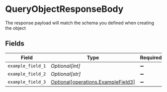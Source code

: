 # QueryObjectResponseBody

The response payload will match the schema you defined when creating the object


## Fields

| Field                                                                          | Type                                                                           | Required                                                                       | Description                                                                    | Example                                                                        |
| ------------------------------------------------------------------------------ | ------------------------------------------------------------------------------ | ------------------------------------------------------------------------------ | ------------------------------------------------------------------------------ | ------------------------------------------------------------------------------ |
| `example_field_1`                                                              | *Optional[int]*                                                                | :heavy_minus_sign:                                                             | N/A                                                                            | 1                                                                              |
| `example_field_2`                                                              | *Optional[str]*                                                                | :heavy_minus_sign:                                                             | N/A                                                                            | hello                                                                          |
| `example_field_3`                                                              | [Optional[operations.ExampleField3]](../../models/operations/examplefield3.md) | :heavy_minus_sign:                                                             | N/A                                                                            | {"nested":"data"}                                                              |